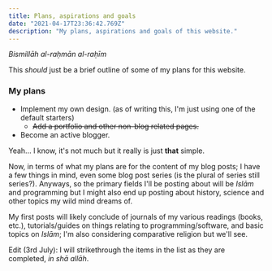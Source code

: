 ```yaml
---
title: Plans, aspirations and goals
date: "2021-04-17T23:36:42.769Z"
description: "My plans, aspirations and goals of this website."
---
```


*Bismillāh al-raḥmān al-raḥīm*

This *should* just be a brief outline of some of my plans for this website.

### My plans
- Implement my own design. (as of writing this, I'm just using one of the default starters)
    - ~~Add a portfolio and other non-blog related pages.~~
- Become an active blogger.

Yeah... I know, it's not much but it really is just **that** simple.

Now, in terms of what my plans are for the content of my blog posts; I have a few things in mind, even some blog post series (is the plural of series still series?). Anyways, so the primary fields I'll be posting about will be *Islām* and programming but I might also end up posting about history, science and other topics my wild mind dreams of.

My first posts will likely conclude of journals of my various readings (books, etc.), tutorials/guides on things relating to programming/software, and basic topics on *Islām*; I'm also considering comparative religion but we'll see.

Edit (3rd July): I will strikethrough the items in the list as they are completed, *in shā allāh*.
